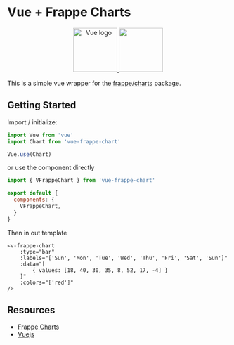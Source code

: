 # Vue + Frappe Charts

<p align="center">
    <a href="https://vuejs.org" target="_blank" rel="noopener noreferrer">
        <img width="100" src="https://vuejs.org/images/logo.png" alt="Vue logo" />
    </a>
    <a href="https://frappe.github.io/charts" target="_blank" rel="noopener noreferrer">
        <img src="https://raw.githubusercontent.com/frappe/design/master/logos/logo-2019/frappe-charts-logo.png" width="100" />
    </a>
</p>

This is a simple vue wrapper for the [frappe/charts](https://github.com/frappe/charts) package.

## Getting Started

Import / initialize:

```js
import Vue from 'vue'
import Chart from 'vue-frappe-chart'

Vue.use(Chart)
```

or use the component directly

```js
import { VFrappeChart } from 'vue-frappe-chart'

export default {
  components: {
    VFrappeChart,
  }
}
```

Then in out template

```vue
<v-frappe-chart
    :type="bar"
    :labels="['Sun', 'Mon', 'Tue', 'Wed', 'Thu', 'Fri', 'Sat', 'Sun']"
    :data="[
        { values: [18, 40, 30, 35, 8, 52, 17, -4] }
    ]"
    :colors="['red']"
/>
```

## Resources
* [Frappe Charts](https://frappe.io/charts)
* [Vuejs](https://vuejs.org)
